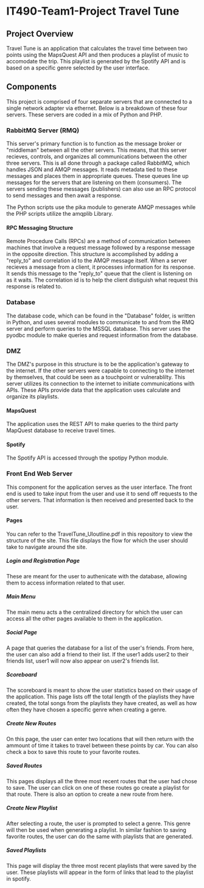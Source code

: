 # IT490-Team1-Project Travel Tune

## Project Overview
Travel Tune is an application that calculates the travel time between two points using the MapsQuest API and then produces a playlist of music to accomodate the trip. This playlist is generated by the Spotify API and is based on a specific genre selected by the user interface. 

## Components
This project is comprised of four separate servers that are connected to a single network adapter via ethernet. Below is a breakdown of these four servers. These servers are coded in a mix of Python and PHP. 

### RabbitMQ Server (RMQ)
This server's primary function is to function as the message broker or "middleman" between all the other servers. This means, that this server recieves, controls, and organizes all communications between the other three servers. This is all done through a package called RabbitMQ, which handles JSON and AMQP messages. It reads metadata tied to these messages and places them in appropriate queues. These queues line up messages for the servers that are listening on them (consumers). The servers sending these messages (publishers) can also use an RPC protocol to send messages and then await a response.   

The Python scripts use the pika module to generate AMQP messages while the PHP scripts utilize the amqplib Library.   

#### RPC Messaging Structure
Remote Procedure Calls (RPCs) are a method of communication between machines that involve a request message followed by a response message in the opposite direction. This structure is accomplished by adding a "reply_to" and correlation id to the AMQP message itself. When a server recieves a message from a client, it processes information for its response. It sends this message to the "reply_to" queue that the client is listening on as it waits. The correlation id is to help the client distiguish what request this response is related to.      

### Database
The database code, which can be found in the "Database" folder, is written in Python, and uses several modules to communicate to and from the RMQ server and perform queries to the MSSQL database. This server uses the pyodbc module to make queries and request information from the database.    

### DMZ
The DMZ's purpose in this structure is to be the application's gateway to the internet. If the other servers were capable to connecting to the internet by themselves, that could be seen as a touchpoint or vulnerablilty. This server utilizes its connection to the internet to initiate communications with APIs. These APIs provide data that the application uses calculate and organize its playlists. 

#### MapsQuest
The application uses the REST API to make queries to the third party MapQuest database to receive travel times.

#### Spotify
The Spotify API is accessed through the spotipy Python module. 

### Front End Web Server
This component for the application serves as the user interface. The front end is used to take input from the user and use it to send off requests to the other servers. That information is then received and presented back to the user.

#### Pages
You can refer to the TravelTune_UIoutline.pdf in this repository to view the structure of the site. This file displays the flow for which the user should take to navigate around the site.

##### Login and Registration Page
These are meant for the user to authenicate with the database, allowing them to access information related to that user.

##### Main Menu
The main menu acts a the centralized directory for which the user can access all the other pages available to them in the application. 

##### Social Page
A page that queries the database for a list of the user's friends.  From here, the user can also add a friend to their list. If the user1 adds user2 to their friends list, user1 will now also appear on user2's friends list. 

##### Scoreboard
The scoreboard is meant to show the user statistics based on their usage of the application. This page lists off the total length of the playlists they have created, the total songs from the playlists they have created, as well as how often they have chosen a specific genre when creating a genre.

##### Create New Routes
On this page, the user can enter two locations that will then return with the ammount of time it takes to travel between these points by car. You can also check a box to save this route to your favorite routes. 

##### Saved Routes
This pages displays all the three most recent routes that the user had chose to save. The user can click on one of these routes go create a playlist for that route.  There is also an option to create a new route from here.   

##### Create New Playlist
After selecting a route, the user is prompted to select a genre. This genre will then be used when generating a playlist. In similar fashion to saving favorite routes, the user can do the same with playlists that are generated.

##### Saved Playlists
This page will display the three most recent playlists that were saved by the user. These playlists will appear in the form of links that lead to the playlist in spotify.   
